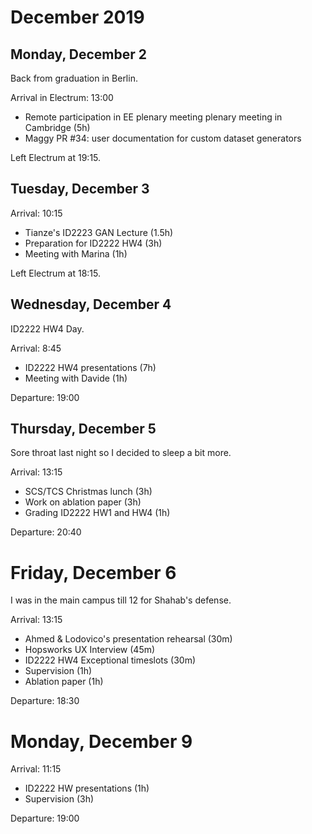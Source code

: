 # December 2019

## Monday, December 2

Back from graduation in Berlin.

Arrival in Electrum: 13:00

- Remote participation in EE plenary meeting plenary meeting in Cambridge (5h)
- Maggy PR #34: user documentation for custom dataset generators 

Left Electrum at 19:15.

## Tuesday, December 3

Arrival: 10:15

- Tianze's ID2223 GAN Lecture (1.5h)
- Preparation for ID2222 HW4 (3h)
- Meeting with Marina (1h)

Left Electrum at 18:15.

## Wednesday, December 4

ID2222 HW4 Day.

Arrival: 8:45

- ID2222 HW4 presentations (7h)
- Meeting with Davide (1h)

Departure: 19:00

## Thursday, December 5

Sore throat last night so I decided to sleep a bit more.

Arrival: 13:15

- SCS/TCS Christmas lunch (3h)
- Work on ablation paper (3h)
- Grading ID2222 HW1 and HW4 (1h)

Departure: 20:40

# Friday, December 6

I was in the main campus till 12 for Shahab's defense.

Arrival: 13:15

- Ahmed & Lodovico's presentation rehearsal (30m)
- Hopsworks UX Interview (45m)
- ID2222 HW4 Exceptional timeslots (30m)
- Supervision (1h)
- Ablation paper (1h)

Departure: 18:30

# Monday, December 9

Arrival: 11:15

- ID2222 HW presentations (1h)
- Supervision (3h)

Departure: 19:00